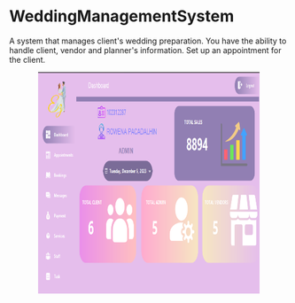 # WeddingManagementSystem
A system that manages client's wedding preparation. You have the ability to handle client, vendor and planner's information. Set up an appointment for the client.

<div align='center'>
        <img align="center" alt="" width="400" height="400" src="WeddingManagementSystem/Resources/WeddingPreview.png">
</div>
